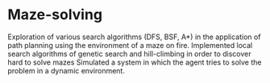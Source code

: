 # Maze-solving

Exploration of various search algorithms (DFS, BSF, A*) in the application of path planning using the environment of a maze on fire.
Implemented local search algorithms of genetic search and hill-climbing in order to discover hard to solve mazes
Simulated a system in which the agent tries to solve the problem in a dynamic environment.
